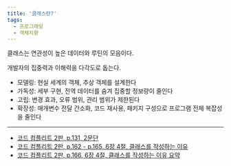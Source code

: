 ```yaml
---
title: '클래스란?'
tags:
  - 프로그래밍
  - 객체지향
---
```


클래스는 연관성이 높은 데이터와 루틴의 모음이다.

개발자의 집중력과 이해력을 다각도로 돕는다.

- 모델링: 현실 세계의 객체, 추상 객체를 설계한다
- 가독성: 세부 구현, 전역 데이터를 숨겨 집중할 정보량이 줄인다
- 고립: 변경 효과, 오류 범위, 관리 범위가 제한된다
- 확장성: 매개변수 전달 간소화, 코드 재사용, 패키지 구성으로 프로그램 전체 복잡성을 줄인다

---

- [코드 컴플리트 2판, p.131, 2문단](http://www.kyobobook.co.kr/product/detailViewKor.laf?ejkGb=KOR&mallGb=KOR&barcode=9791158390600&orderClick=LEa&Kc=)
- [코드 컴플리트 2판, p.162 - p.165, 6장 4절, 클래스를 작성하는 이유](http://www.kyobobook.co.kr/product/detailViewKor.laf?ejkGb=KOR&mallGb=KOR&barcode=9791158390600&orderClick=LEa&Kc=)
- [코드 컴플리트 2판, p.166, 6장 4절, 클래스를 작성하는 이유 요약](http://www.kyobobook.co.kr/product/detailViewKor.laf?ejkGb=KOR&mallGb=KOR&barcode=9791158390600&orderClick=LEa&Kc=)
